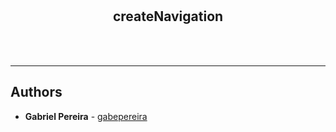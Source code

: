 <div align="center">
<br/>
<br/>
<h2>
createNavigation
</h2>
<br/>
<br/>
</div>

----------------
## Authors

* **Gabriel Pereira** - [gabepereira](https://github.com/gabepereira)